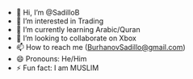 - 👋 Hi, I’m @SadilloB
- 👀 I’m interested in Trading
- 🌱 I’m currently learning Arabic/Quran
- 💞️ I’m looking to collaborate on Xbox
- 📫 How to reach me (BurhanovSadillo@gmail.com)
- 😄 Pronouns: He/Him
- ⚡ Fun fact: I am MUSLIM

<!---
SadilloB/SadilloB is a ✨ special ✨ repository because its `README.md` (this file) appears on your GitHub profile.
You can click the Preview link to take a look at your changes.
--->
